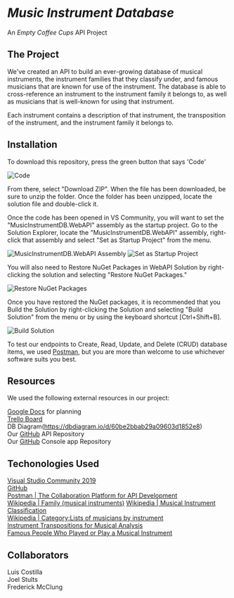 # **_Music Instrument Database_**
An *Empty Coffee Cups* API Project


## The Project
We've created an API to build an ever-growing database of musical instruments, the instrument families that they classify under, and famous musicians that are known for use of the instrument.  The database is able to cross-reference an instrument to the instrument family it belongs to, as well as musicians that is well-known for using that instrument.

Each instrument contains a description of that instrument, the transposition of the instrument, and the instrument family it belongs to.

## Installation
To download this repository, press the green button that says 'Code'

![Code](https://github.com/FredMacSWDev/MusicInstrumentDB/blob/FredMacSWDev/T11/readme-patch-1/images/GIthub%20Code%20Button.PNG "Code Button")  

From there, select "Download ZIP". When the file has been downloaded, be sure to unzip the folder. Once the folder has been unzipped, locate the solution file and double-click it.

Once the code has been opened in VS Community, you will want to set the "MusicInstrumentDB.WebAPI" assembly as the startup project.  Go to the Solution Explorer, locate the "MusicInstrumentDB.WebAPI" assembly, right-click that assembly and select "Set as Startup Project" from the menu.

![MusicInstrumentDB.WebAPI Assembly](https://github.com/FredMacSWDev/MusicInstrumentDB/blob/FredMacSWDev/T11/readme-patch-1/images/MusicInstrumentDB_WebAPI%20Assembly%20Screenshot.PNG "'MusicInstrumentDB.WebAPI Assembly' Menu Item") 
![Set as Startup Project](https://github.com/FredMacSWDev/MusicInstrumentDB/blob/FredMacSWDev/T11/readme-patch-1/images/Set%20as%20Startup%20Project%20-%20VS%20Community%202019%20Menu%20(Partial).PNG "'Set the Startup Project' Menu Option") 

You will also need to Restore NuGet Packages in WebAPI Solution by right-clicking the solution and selecting "Restore NuGet Packages."  

![Restore NuGet Packages](https://github.com/FredMacSWDev/MusicInstrumentDB/blob/FredMacSWDev/T11/readme-patch-1/images/NuGet%20Packages%20Restore%20-%20VS%20Community%202019%20Menu%20(Partial).PNG "'Restore NuGet Packages' Menu Option")  

Once you have restored the NuGet packages, it is recommended that you Build the Solution by right-clicking the Solution and selecting "Build Solution" from the menu or by using the keyboard shortcut [Ctrl+Shift+B].  

![Build Solution](https://github.com/FredMacSWDev/MusicInstrumentDB/blob/FredMacSWDev/T11/readme-patch-1/images/Build%20Solution%20-%20VS%20Community%202019%20Menu%20(Partial).PNG "'Build Solution' Menu Option")  

To test our endpoints to Create, Read, Update, and Delete (CRUD) database items, we used [Postman](https://www.postman.com/), but you are more than welcome to use whichever software suits you best.

## Resources
We used the following external resources in our project:

[Google Docs](https://docs.google.com/document/d/1CxKcJ8LFvc4VGn--fDcR44S8Y40gQTqe3zyI4JUjB0c/) for planning  
[Trello Board](https://trello.com/b/6pDaTFPd/agile-sprint-board)  
DB Diagram(https://dbdiagram.io/d/60be2bbab29a09603d1852e8)  
Our [GitHub](https://github.com/FredMacSWDev/MusicInstrumentDB) API Repository  
Our [GitHub](https://github.com/lcostilla287/InstrumentDBConsole/tree/main) Console app Repository  

## Techonologies Used
[Visual Studio Community 2019](https://visualstudio.microsoft.com/downloads/)  
[GitHub](https://github.com/)  
[Postman | The Collaboration Platform for API Development](https://www.postman.com/)  
[Wikipedia | Family (musical instruments)](https://en.wikipedia.org/wiki/Family_(musical_instruments))  
[Wikipedia | Musical Instrument Classification](https://en.wikipedia.org/wiki/Musical_instrument_classification)  
[Wikipedia | Category:Lists of musicians by instrument](https://en.wikipedia.org/wiki/Category:Lists_of_musicians_by_instrument)  
[Instrument Transpositions for Musical Analysis](http://utminers.utep.edu/charlesl/transpose.html)  
[Famous People Who Played or Play a Musical Instrument](https://www.liveabout.com/famous-people-who-play-music-instrument-2456173)


## Collaborators
Luis Costilla  
Joel Stults  
Frederick McClung
